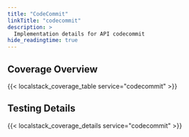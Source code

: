 ```yaml
---
title: "CodeCommit"
linkTitle: "codecommit"
description: >
  Implementation details for API codecommit
hide_readingtime: true
---
```


## Coverage Overview

{{< localstack_coverage_table service="codecommit" >}}

## Testing Details

{{< localstack_coverage_details service="codecommit" >}}
